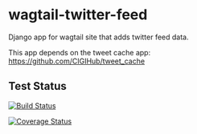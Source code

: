# wagtail-twitter-feed
Django app for wagtail site that adds twitter feed data.

This app depends on the tweet cache app: https://github.com/CIGIHub/tweet_cache


Test Status
-----------
[![Build Status](https://travis-ci.org/CIGIHub/wagtail-twitter-feed.svg?branch=master)](https://travis-ci.org/CIGIHub/wagtail-twitter-feed)

[![Coverage Status](https://coveralls.io/repos/CIGIHub/wagtail-twitter-feed/badge.svg?branch=master)](https://coveralls.io/r/CIGIHub/wagtail-twitter-feed?branch=master)
